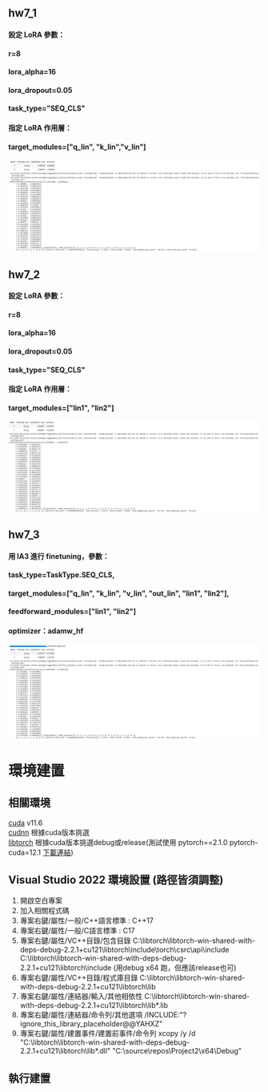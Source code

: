 ## hw7_1
#### 設定 LoRA 參數：
#### r=8
#### lora_alpha=16
#### lora_dropout=0.05
#### task_type="SEQ_CLS"
#### 指定 LoRA 作用層：
#### target_modules=["q_lin", "k_lin","v_lin"]
![](img/7-1.png)
## hw7_2
#### 設定 LoRA 參數：
#### r=8
#### lora_alpha=16
#### lora_dropout=0.05
#### task_type="SEQ_CLS"
#### 指定 LoRA 作用層：
#### target_modules=["lin1", "lin2"]
![](img/7-2.png)
## hw7_3
#### 用 IA3 進行 finetuning，參數：
#### task_type=TaskType.SEQ_CLS,
#### target_modules=["q_lin", "k_lin", "v_lin", "out_lin", "lin1", "lin2"],
#### feedforward_modules=["lin1", "lin2"]
#### optimizer：adamw_hf
![](img/7-3.png)


# 環境建置
## 相關環境
[cuda](https://developer.nvidia.com/cuda-toolkit-archive) v11.6  
[cudnn](https://developer.nvidia.com/rdp/cudnn-archive) 根據cuda版本挑選  
[libtorch](https://pytorch.org/get-started/previous-versions/) 根據cuda版本挑選debug或release(測試使用 pytorch==2.1.0 pytorch-cuda=12.1 [下載連結](https://download.pytorch.org/libtorch/cu121/libtorch-win-shared-with-deps-2.2.1%2Bcu121.zip))  
## Visual Studio 2022 環境設置 (路徑皆須調整)
1. 開啟空白專案
2. 加入相關程式碼
3. 專案右鍵/屬性/一般/C++語言標準 : C++17
4. 專案右鍵/屬性/一般/C語言標準 : C17
5. 專案右鍵/屬性/VC++目錄/包含目錄
   C:\libtorch\libtorch-win-shared-with-deps-debug-2.2.1+cu121\libtorch\include\torch\csrc\api\include
   C:\libtorch\libtorch-win-shared-with-deps-debug-2.2.1+cu121\libtorch\include
(用debug x64 跑，但應該release也可)
6. 專案右鍵/屬性/VC++目錄/程式庫目錄
   C:\libtorch\libtorch-win-shared-with-deps-debug-2.2.1+cu121\libtorch\lib
7. 專案右鍵/屬性/連結器/輸入/其他相依性
   C:\libtorch\libtorch-win-shared-with-deps-debug-2.2.1+cu121\libtorch\lib\*.lib
8. 專案右鍵/屬性/連結器/命令列/其他選項
   /INCLUDE:"?ignore_this_library_placeholder@@YAHXZ"
9. 專案右鍵/屬性/建置事件/建置前事件/命令列
   xcopy /y /d "C:\libtorch\libtorch-win-shared-with-deps-debug-2.2.1+cu121\libtorch\lib\*.dll" "C:\source\repos\Project2\x64\Debug"

## 執行建置
